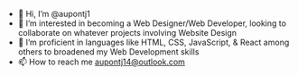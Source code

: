 - 👋 Hi, I’m @aupontj1
- 👀 I’m interested in becoming a Web Designer/Web Developer, looking to collaborate on whatever projects involving Website Design
- 🌱 I’m proficient in languages like HTML, CSS, JavaScript, & React among others to broadened my Web Development skills
- 📫 How to reach me aupontj14@outlook.com

<!---
aupontj1/aupontj1 is a ✨ special ✨ repository because its `README.md` (this file) appears on your GitHub profile.
You can click the Preview link to take a look at your changes.
--->

